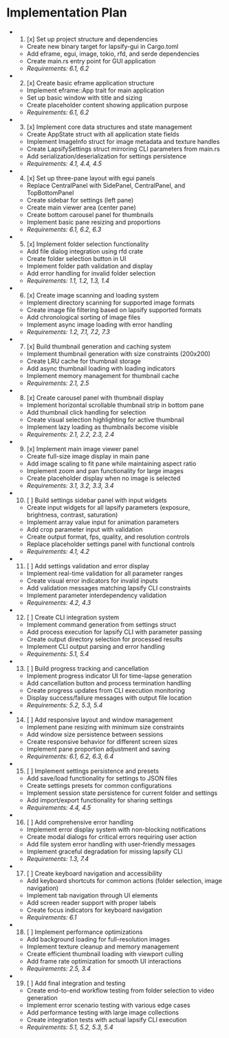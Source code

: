 # Implementation Plan

-
  1. [x] Set up project structure and dependencies
  - Create new binary target for lapsify-gui in Cargo.toml
  - Add eframe, egui, image, tokio, rfd, and serde dependencies
  - Create main.rs entry point for GUI application
  - _Requirements: 6.1, 6.2_

-
  2. [x] Create basic eframe application structure
  - Implement eframe::App trait for main application
  - Set up basic window with title and sizing
  - Create placeholder content showing application purpose
  - _Requirements: 6.1, 6.2_

-
  3. [x] Implement core data structures and state management
  - Create AppState struct with all application state fields
  - Implement ImageInfo struct for image metadata and texture handles
  - Create LapsifySettings struct mirroring CLI parameters from main.rs
  - Add serialization/deserialization for settings persistence
  - _Requirements: 4.1, 4.4, 4.5_

-
  4. [x] Set up three-pane layout with egui panels
  - Replace CentralPanel with SidePanel, CentralPanel, and TopBottomPanel
  - Create sidebar for settings (left pane)
  - Create main viewer area (center pane)
  - Create bottom carousel panel for thumbnails
  - Implement basic pane resizing and proportions
  - _Requirements: 6.1, 6.2, 6.3_

-
  5. [x] Implement folder selection functionality
  - Add file dialog integration using rfd crate
  - Create folder selection button in UI
  - Implement folder path validation and display
  - Add error handling for invalid folder selection
  - _Requirements: 1.1, 1.2, 1.3, 1.4_

-
  6. [x] Create image scanning and loading system
  - Implement directory scanning for supported image formats
  - Create image file filtering based on lapsify supported formats
  - Add chronological sorting of image files
  - Implement async image loading with error handling
  - _Requirements: 1.2, 7.1, 7.2, 7.3_

-
  7. [x] Build thumbnail generation and caching system
  - Implement thumbnail generation with size constraints (200x200)
  - Create LRU cache for thumbnail storage
  - Add async thumbnail loading with loading indicators
  - Implement memory management for thumbnail cache
  - _Requirements: 2.1, 2.5_

-
  8. [x] Create carousel panel with thumbnail display
  - Implement horizontal scrollable thumbnail strip in bottom pane
  - Add thumbnail click handling for selection
  - Create visual selection highlighting for active thumbnail
  - Implement lazy loading as thumbnails become visible
  - _Requirements: 2.1, 2.2, 2.3, 2.4_

-
  9. [x] Implement main image viewer panel
  - Create full-size image display in main pane
  - Add image scaling to fit pane while maintaining aspect ratio
  - Implement zoom and pan functionality for large images
  - Create placeholder display when no image is selected
  - _Requirements: 3.1, 3.2, 3.3, 3.4_

-
  10. [ ] Build settings sidebar panel with input widgets
  - Create input widgets for all lapsify parameters (exposure, brightness,
    contrast, saturation)
  - Implement array value input for animation parameters
  - Add crop parameter input with validation
  - Create output format, fps, quality, and resolution controls
  - Replace placeholder settings panel with functional controls
  - _Requirements: 4.1, 4.2_

-
  11. [ ] Add settings validation and error display
  - Implement real-time validation for all parameter ranges
  - Create visual error indicators for invalid inputs
  - Add validation messages matching lapsify CLI constraints
  - Implement parameter interdependency validation
  - _Requirements: 4.2, 4.3_

-
  12. [ ] Create CLI integration system
  - Implement command generation from settings struct
  - Add process execution for lapsify CLI with parameter passing
  - Create output directory selection for processed results
  - Implement CLI output parsing and error handling
  - _Requirements: 5.1, 5.4_

-
  13. [ ] Build progress tracking and cancellation
  - Implement progress indicator UI for time-lapse generation
  - Add cancellation button and process termination handling
  - Create progress updates from CLI execution monitoring
  - Display success/failure messages with output file location
  - _Requirements: 5.2, 5.3, 5.4_

-
  14. [ ] Add responsive layout and window management
  - Implement pane resizing with minimum size constraints
  - Add window size persistence between sessions
  - Create responsive behavior for different screen sizes
  - Implement pane proportion adjustment and saving
  - _Requirements: 6.1, 6.2, 6.3, 6.4_

-
  15. [ ] Implement settings persistence and presets
  - Add save/load functionality for settings to JSON files
  - Create settings presets for common configurations
  - Implement session state persistence for current folder and settings
  - Add import/export functionality for sharing settings
  - _Requirements: 4.4, 4.5_

-
  16. [ ] Add comprehensive error handling
  - Implement error display system with non-blocking notifications
  - Create modal dialogs for critical errors requiring user action
  - Add file system error handling with user-friendly messages
  - Implement graceful degradation for missing lapsify CLI
  - _Requirements: 1.3, 7.4_

-
  17. [ ] Create keyboard navigation and accessibility
  - Add keyboard shortcuts for common actions (folder selection, image
    navigation)
  - Implement tab navigation through UI elements
  - Add screen reader support with proper labels
  - Create focus indicators for keyboard navigation
  - _Requirements: 6.1_

-
  18. [ ] Implement performance optimizations
  - Add background loading for full-resolution images
  - Implement texture cleanup and memory management
  - Create efficient thumbnail loading with viewport culling
  - Add frame rate optimization for smooth UI interactions
  - _Requirements: 2.5, 3.4_

-
  19. [ ] Add final integration and testing
  - Create end-to-end workflow testing from folder selection to video generation
  - Implement error scenario testing with various edge cases
  - Add performance testing with large image collections
  - Create integration tests with actual lapsify CLI execution
  - _Requirements: 5.1, 5.2, 5.3, 5.4_
